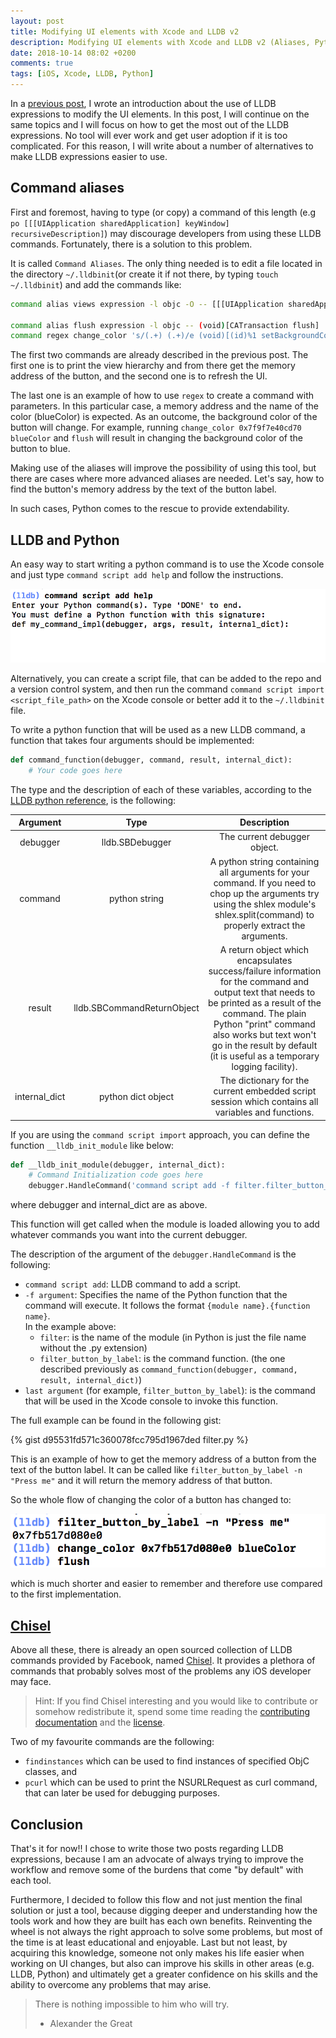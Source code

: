 ```yaml
---
layout: post
title: Modifying UI elements with Xcode and LLDB v2 
description: Modifying UI elements with Xcode and LLDB v2 (Aliases, Python and Chisel)
date: 2018-10-14 08:02 +0200
comments: true
tags: [iOS, Xcode, LLDB, Python]
---
```


In a [previous post](/2018/09/30/modifying-ui-elements-with-lldb), I wrote an introduction about the use of LLDB expressions to modify the UI elements. In this post, I will continue on the same topics and I will focus on how to get the most out of the LLDB expressions. 
No tool will ever work and get user adoption if it is too complicated. 
For this reason, I will write about a number of alternatives to make LLDB expressions easier to use.

## Command aliases 
First and foremost, having to type (or copy) a command of this length (e.g `po [[[UIApplication sharedApplication] keyWindow] recursiveDescription]`) may discourage developers from using these LLDB commands. Fortunately, there is a solution to this problem.

It is called `Command Aliases`.
The only thing needed is to edit a file located in the directory `~/.lldbinit`(or create it if not there, by typing `touch ~/.lldbinit`) and add the commands like:

```sh
command alias views expression -l objc -O -- [[[UIApplication sharedApplication] keyWindow] recursiveDescription]

command alias flush expression -l objc -- (void)[CATransaction flush]
command regex change_color 's/(.+) (.+)/e (void)[(id)%1 setBackgroundColor:[UIColor %2]]/'
 ```

The first two commands are already described in the previous post. The first one is to print the view hierarchy and from there get the memory address of the button, and the second one is to refresh the UI. 

The last one is an example of how to use `regex` to create a command with parameters. In this particular case, a memory address and the name of the color (blueColor) is expected. As an outcome, the background color of the button will change.
For example, running `change_color 0x7f9f7e40cd70  blueColor` and `flush` will result in changing the background color of the button to blue.

Making use of the aliases will improve the possibility of using this tool, but there are cases where more advanced aliases are needed.
Let's say, how to find the button's memory address by the text of the button label.

In such cases, Python comes to the rescue to provide extendability.

## LLDB and Python

An easy way to start writing a python command is to use the Xcode console and just type `command script add help` and follow the instructions.

![command script add help screenshot](/assets/lldb2/script_add_help_commmand.png)

Alternatively, you can create a script file, that can be added to the repo and a version control system, and then run the command `command script import <script_file_path>` on the Xcode console or better add it to the `~/.lldbinit` file. 

To write a python function that will be used as a new LLDB command, a function that takes four arguments should be implemented:
```python
def command_function(debugger, command, result, internal_dict):
    # Your code goes here
```

The type and the description of each of these variables, according to the [LLDB python reference](https://lldb.llvm.org/python-reference.html), is the following:

Argument           		    | Type  				 |  Description
:-------------------------:|:-------------------------:|:-------------------------:
debugger  |  lldb.SBDebugger | The current debugger object.
command  |  python string | A python string containing all arguments for your command. If you need to chop up the arguments try using the shlex module's shlex.split(command) to properly extract the arguments.
result  |  lldb.SBCommandReturnObject | A return object which encapsulates success/failure information for the command and output text that needs to be printed as a result of the command. The plain Python "print" command also works but text won't go in the result by default (it is useful as a temporary logging facility).
internal_dict  |  python dict object | The dictionary for the current embedded script session which contains all variables and functions.

If you are using the `command script import` approach, you can define the function `__lldb_init_module` like below:
```python
def __lldb_init_module(debugger, internal_dict):
    # Command Initialization code goes here
    debugger.HandleCommand('command script add -f filter.filter_button_by_label filter_button_by_label')
```
where debugger and internal_dict are as above.

This function will get called when the module is loaded allowing you to add whatever commands you want into the current debugger.

The description of the argument of the `debugger.HandleCommand` is the following:

- `command script add`: LLDB command to add a script.
- `-f argument`: Specifies the name of the Python function that the command will execute. It follows the format `{module name}.{function name}`.<br>
In the example above:
	- `filter`: is the name of the module (in Python is just the file name without the .py extension)
	- `filter_button_by_label`: is the command function. (the one described previously as `command_function(debugger, command, result, internal_dict)`)
- `last argument` (for example, `filter_button_by_label`): is the command that will be used in the Xcode console to invoke this function.

The full example can be found in the following gist: 

{% gist d95531fd571c360078fcc795d1967ded filter.py %}

This is an example of how to get the memory address of a button from the text of the button label. It can be called like `filter_button_by_label -n "Press me"` and it will return the memory address of that button.

So the whole flow of changing the color of a button has changed to:

![final flow to change button screenshot](/assets/lldb2/final_commands.png)

which is much shorter and easier to remember and therefore use compared to the first implementation.

## [Chisel](https://github.com/facebook/chisel)
Above all these, there is already an open sourced collection of LLDB commands provided by Facebook, named [Chisel](https://github.com/facebook/chisel).
It provides a plethora of commands that probably solves most of the problems any iOS developer may face.

> Hint: If you find Chisel interesting and you would like to contribute or somehow redistribute it, spend some time reading the [contributing documentation](https://github.com/facebook/chisel/blob/master/CONTRIBUTING.md) and the [license](https://github.com/facebook/chisel/blob/master/LICENSE).

Two of my favourite commands are the following:

* `findinstances` which can be used to find instances of specified ObjC classes, and 
* `pcurl` which can be used to print the NSURLRequest as curl command, that can later be used for debugging purposes.

## Conclusion

That's it for now!! I chose to write those two posts regarding LLDB expressions, because I am an advocate of always trying to improve the workflow and remove some of the burdens that come "by default" with each tool.

Furthermore, I decided to follow this flow and not just mention the final solution or just a tool, because digging deeper and understanding how the tools work and how they are built has each own benefits. Reinventing the wheel is not always the right approach to solve some problems, but most of the time is at least educational and enjoyable. Last but not least, by acquiring this knowledge, someone not only makes his life easier when working on UI changes, but also can improve his skills in other areas (e.g. LLDB, Python) and ultimately get a greater confidence on his skills and the ability to overcome any problems that may arise.

> There is nothing impossible to him who will try.
> - Alexander the Great